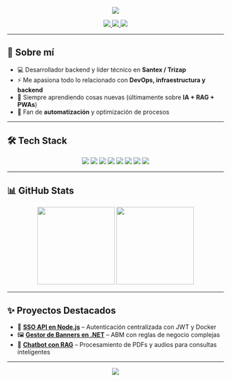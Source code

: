 <!-- Banner -->
<p align="center">
  <img src="https://capsule-render.vercel.app/api?type=waving&color=0:0A66C2,100:1DB954&height=200&section=header&text=¡Hola!%20Soy%20Valentín%20👋&fontColor=ffffff&fontSize=45&fontAlignY=35" />
</p>

<!-- Badges -->
<p align="center">
  <a href="https://www.linkedin.com/in/tuusuario" target="_blank">
    <img src="https://img.shields.io/badge/LinkedIn-0A66C2?style=for-the-badge&logo=linkedin&logoColor=white"/>
  </a>
  <a href="mailto:tuemail@gmail.com">
    <img src="https://img.shields.io/badge/Email-D14836?style=for-the-badge&logo=gmail&logoColor=white"/>
  </a>
  <a href="https://github.com/valentinmarino">
    <img src="https://img.shields.io/badge/GitHub-181717?style=for-the-badge&logo=github&logoColor=white"/>
  </a>
</p>

---

## 🚀 Sobre mí  
- 💻 Desarrollador backend y líder técnico en **Santex / Trizap**  
- ⚡ Me apasiona todo lo relacionado con **DevOps, infraestructura y backend**  
- 🧠 Siempre aprendiendo cosas nuevas (últimamente sobre **IA + RAG + PWAs**)  
- 🌱 Fan de **automatización** y optimización de procesos  

---

## 🛠️ Tech Stack  
<p align="center">
  <!-- Lenguajes -->
  <img src="https://img.shields.io/badge/C%23-239120?style=for-the-badge&logo=c-sharp&logoColor=white" />
  <img src="https://img.shields.io/badge/.NET-512BD4?style=for-the-badge&logo=dotnet&logoColor=white" />
  <img src="https://img.shields.io/badge/Node.js-43853D?style=for-the-badge&logo=node.js&logoColor=white" />
  <img src="https://img.shields.io/badge/JavaScript-F7DF1E?style=for-the-badge&logo=javascript&logoColor=black" />
  <img src="https://img.shields.io/badge/PowerShell-5391FE?style=for-the-badge&logo=powershell&logoColor=white" />
  <img src="https://img.shields.io/badge/Azure-0078D4?style=for-the-badge&logo=microsoftazure&logoColor=white" />
  <img src="https://img.shields.io/badge/Docker-2496ED?style=for-the-badge&logo=docker&logoColor=white" />
  <img src="https://img.shields.io/badge/Jenkins-D24939?style=for-the-badge&logo=jenkins&logoColor=white" />
</p>

---

## 📊 GitHub Stats  
<p align="center">
  <img height="180em" src="https://github-readme-stats.vercel.app/api?username=valentinmarino&show_icons=true&theme=radical&hide_border=true" />
  <img height="180em" src="https://github-readme-stats.vercel.app/api/top-langs/?username=valentinmarino&layout=compact&theme=radical&hide_border=true" />
</p>

---

## ✨ Proyectos Destacados  
- 🚀 [**SSO API en Node.js**](#) – Autenticación centralizada con JWT y Docker  
- 🖼️ [**Gestor de Banners en .NET**](#) – ABM con reglas de negocio complejas  
- 🤖 [**Chatbot con RAG**](#) – Procesamiento de PDFs y audios para consultas inteligentes  

---

<!-- Footer -->
<p align="center">
  <img src="https://capsule-render.vercel.app/api?type=waving&color=0:0A66C2,100:1DB954&height=120&section=footer"/>
</p>
